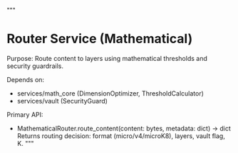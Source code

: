 """
# Router Service (Mathematical)

Purpose: Route content to layers using mathematical thresholds and security guardrails.

Depends on:
- services/math_core (DimensionOptimizer, ThresholdCalculator)
- services/vault (SecurityGuard)

Primary API:
- MathematicalRouter.route_content(content: bytes, metadata: dict) -> dict
  Returns routing decision: format (micro/v4/microK8), layers, vault flag, K.
"""

